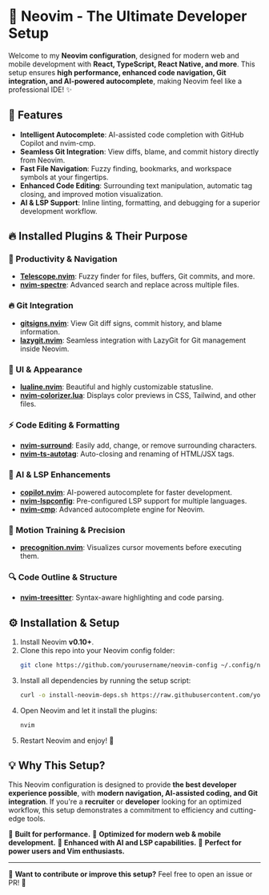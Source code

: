 # 🚀 Neovim - The Ultimate Developer Setup

Welcome to my **Neovim configuration**, designed for modern web and mobile development with **React, TypeScript, React Native, and more**. This setup ensures **high performance, enhanced code navigation, Git integration, and AI-powered autocomplete**, making Neovim feel like a professional IDE! ✨

## 📌 Features
- **Intelligent Autocomplete**: AI-assisted code completion with GitHub Copilot and nvim-cmp.
- **Seamless Git Integration**: View diffs, blame, and commit history directly from Neovim.
- **Fast File Navigation**: Fuzzy finding, bookmarks, and workspace symbols at your fingertips.
- **Enhanced Code Editing**: Surrounding text manipulation, automatic tag closing, and improved motion visualization.
- **AI & LSP Support**: Inline linting, formatting, and debugging for a superior development workflow.

## 🔥 Installed Plugins & Their Purpose

### 🚀 Productivity & Navigation
- **[Telescope.nvim](https://github.com/nvim-telescope/telescope.nvim)**: Fuzzy finder for files, buffers, Git commits, and more.
- **[nvim-spectre](https://github.com/nvim-pack/nvim-spectre)**: Advanced search and replace across multiple files.

### 🔥 Git Integration
- **[gitsigns.nvim](https://github.com/lewis6991/gitsigns.nvim)**: View Git diff signs, commit history, and blame information.
- **[lazygit.nvim](https://github.com/kdheepak/lazygit.nvim)**: Seamless integration with LazyGit for Git management inside Neovim.

### 🎨 UI & Appearance
- **[lualine.nvim](https://github.com/nvim-lualine/lualine.nvim)**: Beautiful and highly customizable statusline.
- **[nvim-colorizer.lua](https://github.com/norcalli/nvim-colorizer.lua)**: Displays color previews in CSS, Tailwind, and other files.

### ⚡ Code Editing & Formatting
- **[nvim-surround](https://github.com/kylechui/nvim-surround)**: Easily add, change, or remove surrounding characters.
- **[nvim-ts-autotag](https://github.com/windwp/nvim-ts-autotag)**: Auto-closing and renaming of HTML/JSX tags.

### 🧠 AI & LSP Enhancements
- **[copilot.nvim](https://github.com/github/copilot.vim)**: AI-powered autocomplete for faster development.
- **[nvim-lspconfig](https://github.com/neovim/nvim-lspconfig)**: Pre-configured LSP support for multiple languages.
- **[nvim-cmp](https://github.com/hrsh7th/nvim-cmp)**: Advanced autocomplete engine for Neovim.

### 🎯 Motion Training & Precision
- **[precognition.nvim](https://github.com/tris203/precognition.nvim)**: Visualizes cursor movements before executing them.

### 🔍 Code Outline & Structure
- **[nvim-treesitter](https://github.com/nvim-treesitter/nvim-treesitter)**: Syntax-aware highlighting and code parsing.

## ⚙️ Installation & Setup
1. Install Neovim **v0.10+**.
2. Clone this repo into your Neovim config folder:
   ```sh
   git clone https://github.com/yourusername/neovim-config ~/.config/nvim
   ```
3. Install all dependencies by running the setup script:
   ```sh
   curl -o install-neovim-deps.sh https://raw.githubusercontent.com/yourusername/neovim-config/main/install-neovim-deps.sh && chmod +x install-neovim-deps.sh && ./install-neovim-deps.sh
   ```
4. Open Neovim and let it install the plugins:
   ```sh
   nvim
   ```
5. Restart Neovim and enjoy! 🚀

## 💡 Why This Setup?
This Neovim configuration is designed to provide **the best developer experience possible**, with **modern navigation, AI-assisted coding, and Git integration**. If you're a **recruiter** or **developer** looking for an optimized workflow, this setup demonstrates a commitment to efficiency and cutting-edge tools.

🔹 **Built for performance.**
🔹 **Optimized for modern web & mobile development.**
🔹 **Enhanced with AI and LSP capabilities.**
🔹 **Perfect for power users and Vim enthusiasts.**

---

💬 **Want to contribute or improve this setup?** Feel free to open an issue or PR! 🚀

